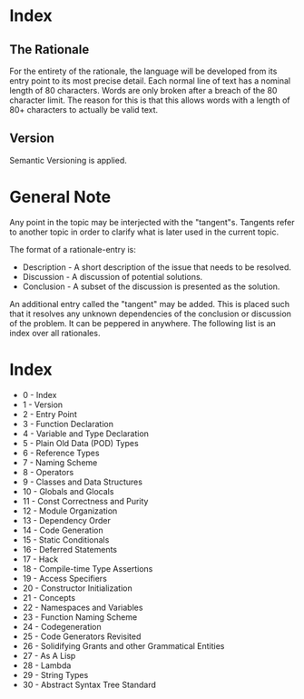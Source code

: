 # Index #
## The Rationale ##
For the entirety of the rationale, the language will be developed from its entry point
to its most precise detail. Each normal line of text has a nominal length of 80 characters.
Words are only broken after a breach of the 80 character limit. The reason for this
is that this allows words with a length of 80+ characters to actually be valid text.

## Version ##
Semantic Versioning is applied.

# General Note #
Any point in the topic may be interjected with the "tangent"s. Tangents refer to another
topic in order to clarify what is later used in the current topic.

The format of a rationale-entry is:
* Description - A short description of the issue that needs to be resolved.
* Discussion - A discussion of potential solutions.
* Conclusion - A subset of the discussion is presented as the solution.

An additional entry called the "tangent" may be added. This is placed such that it
resolves any unknown dependencies of the conclusion or discussion of the problem.
It can be peppered in anywhere. The following list is an index over all rationales.

# Index #
* 0 - Index
* 1 - Version
* 2 - Entry Point
* 3 - Function Declaration
* 4 - Variable and Type Declaration
* 5 - Plain Old Data (POD) Types
* 6 - Reference Types
* 7 - Naming Scheme
* 8 - Operators
* 9 - Classes and Data Structures
* 10 - Globals and Glocals
* 11 - Const Correctness and Purity
* 12 - Module Organization
* 13 - Dependency Order
* 14 - Code Generation
* 15 - Static Conditionals
* 16 - Deferred Statements
* 17 - Hack
* 18 - Compile-time Type Assertions
* 19 - Access Specifiers
* 20 - Constructor Initialization
* 21 - Concepts
* 22 - Namespaces and Variables
* 23 - Function Naming Scheme
* 24 - Codegeneration
* 25 - Code Generators Revisited
* 26 - Solidifying Grants and other Grammatical Entities
* 27 - As A Lisp
* 28 - Lambda
* 29 - String Types
* 30 - Abstract Syntax Tree Standard
